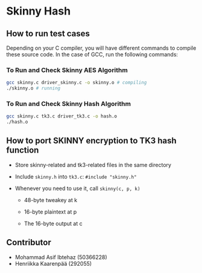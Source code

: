 # Skinny Hash

## How to run test cases

Depending on your C compiler, you will have different commands to compile these
source code. In the case of GCC, run the following commands:

### To Run and Check Skinny AES Algorithm

```bash
gcc skinny.c driver_skinny.c -o skinny.o # compiling
./skinny.o # running
```

### To Run and Check Skinny Hash Algorithm

```bash
gcc skinny.c tk3.c driver_tk3.c -o hash.o
./hash.o
```

## How to port SKINNY encryption to TK3 hash function

* Store skinny-related and tk3-related files in the same directory

* Include `skinny.h` into `tk3.c`: `#include "skinny.h"`

* Whenever you need to use it, call `skinny(c, p, k)`

    - 48-byte tweakey at k

    - 16-byte plaintext at p

    - The 16-byte output at c

## Contributor

* Mohammad Asif Ibtehaz (50366228)
* Henriikka Kaarenpää (292055)
